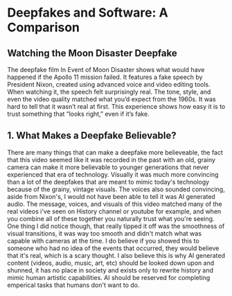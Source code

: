 # Deepfakes and Software: A Comparison

## Watching the Moon Disaster Deepfake

The deepfake film In Event of Moon Disaster shows what would have happened if the Apollo 11 mission failed. It features a fake speech by President Nixon, created using advanced voice and video editing tools. When watching it, the speech felt surprisingly real. The tone, style, and even the video quality matched what you’d expect from the 1960s. It was hard to tell that it wasn’t real at first. This experience shows how easy it is to trust something that “looks right,” even if it’s fake.

## 1. What Makes a Deepfake Believable?

There are many things that can make a deepfake more believeable, the fact that this video seemed like it was recorded in the past with an old, grainy camera can make it more believable to younger generations that never experienced that era of technology. Visually it was much more convincing than a lot of the deepfakes that are meant to mimic today's technology because of the grainy, vintage visuals. The voices also sounded convincing, aside from Nixon's, I would not have been able to tell it was AI generated audio. The message, voices, and visuals of this video matched many of the real videos i've seen on History channel or youtube for example, and when you combine all of these together you naturally trust what you're seeing. One thing I did notice though, that really tipped it off was the smoothness of visual transitions, it was way too smooth and didn't match what was capable with cameras at the time. I do believe if you showed this to someone who had no idea of the events that occurred, they would believe that it's real, which is a scary thought. I also believe this is why AI generated content (videos, audio, music, art, etc) should be looked down upon and shunned, it has no place in society and exists only to rewrite history and mimic human artistic capabilities. AI should be reserved for completing emperical tasks that humans don't want to do. 